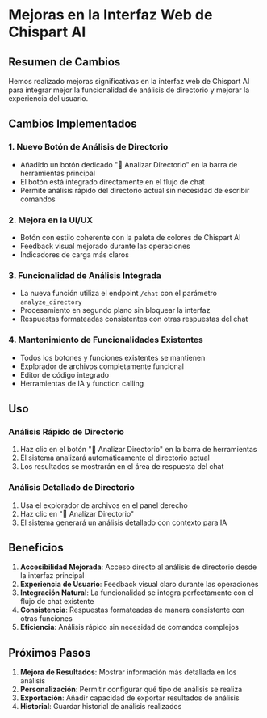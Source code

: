 # Mejoras en la Interfaz Web de Chispart AI

## Resumen de Cambios

Hemos realizado mejoras significativas en la interfaz web de Chispart AI para integrar mejor la funcionalidad de análisis de directorio y mejorar la experiencia del usuario.

## Cambios Implementados

### 1. Nuevo Botón de Análisis de Directorio
- Añadido un botón dedicado "📁 Analizar Directorio" en la barra de herramientas principal
- El botón está integrado directamente en el flujo de chat
- Permite análisis rápido del directorio actual sin necesidad de escribir comandos

### 2. Mejora en la UI/UX
- Botón con estilo coherente con la paleta de colores de Chispart AI
- Feedback visual mejorado durante las operaciones
- Indicadores de carga más claros

### 3. Funcionalidad de Análisis Integrada
- La nueva función utiliza el endpoint `/chat` con el parámetro `analyze_directory`
- Procesamiento en segundo plano sin bloquear la interfaz
- Respuestas formateadas consistentes con otras respuestas del chat

### 4. Mantenimiento de Funcionalidades Existentes
- Todos los botones y funciones existentes se mantienen
- Explorador de archivos completamente funcional
- Editor de código integrado
- Herramientas de IA y function calling

## Uso

### Análisis Rápido de Directorio
1. Haz clic en el botón "📁 Analizar Directorio" en la barra de herramientas
2. El sistema analizará automáticamente el directorio actual
3. Los resultados se mostrarán en el área de respuesta del chat

### Análisis Detallado de Directorio
1. Usa el explorador de archivos en el panel derecho
2. Haz clic en "🧠 Analizar Directorio" 
3. El sistema generará un análisis detallado con contexto para IA

## Beneficios

1. **Accesibilidad Mejorada**: Acceso directo al análisis de directorio desde la interfaz principal
2. **Experiencia de Usuario**: Feedback visual claro durante las operaciones
3. **Integración Natural**: La funcionalidad se integra perfectamente con el flujo de chat existente
4. **Consistencia**: Respuestas formateadas de manera consistente con otras funciones
5. **Eficiencia**: Análisis rápido sin necesidad de comandos complejos

## Próximos Pasos

1. **Mejora de Resultados**: Mostrar información más detallada en los análisis
2. **Personalización**: Permitir configurar qué tipo de análisis se realiza
3. **Exportación**: Añadir capacidad de exportar resultados de análisis
4. **Historial**: Guardar historial de análisis realizados